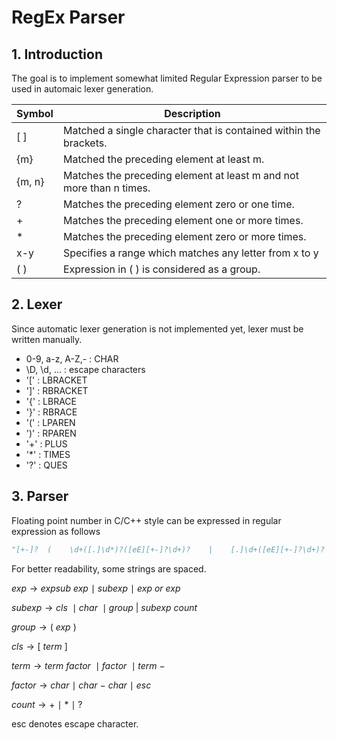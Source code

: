 # RegEx Parser

## 1. Introduction
The goal is to implement somewhat limited Regular Expression parser to be used in automaic lexer generation.


| Symbol | Description |
|-|-|
|[ ] | Matched a single character that is contained within the brackets. |
| {m} | Matched the preceding element at least m. |
| {m, n} | Matches the preceding element at least m and not more than n times. |
| ? | Matches the preceding element zero or one time. |
| + | Matches the preceding element one or more times. |
| * | Matches the preceding element zero or more times. |
|x-y| Specifies a range which matches any letter from x to y|
|( ) | Expression in ( ) is considered as a group. |

## 2. Lexer
Since automatic lexer generation is not implemented yet, lexer must be written manually.

- 0-9, a-z, A-Z,- : CHAR
- \D, \d, ... : escape characters
- '[' : LBRACKET
- ']' : RBRACKET
- '{' : LBRACE
- '}' : RBRACE
- '(' : LPAREN
- ')' : RPAREN
- '+' : PLUS
- '*' : TIMES
- '?' : QUES

## 3. Parser

Floating point number in C/C++ style can be expressed in regular expression as follows
```python
"[+-]?  (    \d+([.]\d*)?([eE][+-]?\d+)?    |    [.]\d+([eE][+-]?\d+)?    )"
```
For better readability, some strings are spaced.


$exp \rightarrow expsub \ exp \ \mid \ subexp \ \mid \ exp \ or \ exp$

$subexp \rightarrow cls \ \mid char \ \mid group \ | \ subexp \ count$

$group \rightarrow ( \ exp \ )$

$cls \rightarrow [ \ term \ ]$

$term \rightarrow term \ factor \ \mid factor \ \mid term \ -$

$factor \rightarrow char \ \mid \ char \ - \ char \ \mid \ esc$

$count \rightarrow + \ \mid \ * \ \mid \ ?$

esc denotes escape character.